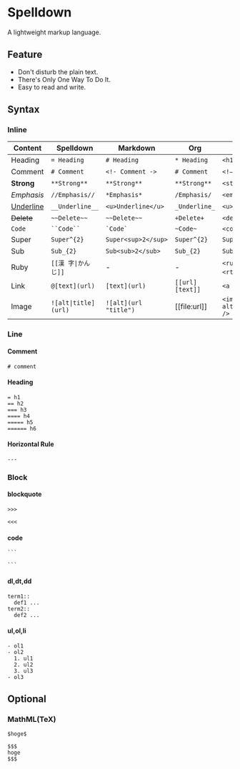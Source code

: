 # Spelldown
A lightweight markup language.

## Feature
- Don't disturb the plain text.
- There's Only One Way To Do It.
- Easy to read and write.

## Syntax

### Inline
| Content          | Spelldown          | Markdown              | Org             | HTML                      |
|------------------|--------------------|-----------------------|-----------------|---------------------------|
| Heading          | `= Heading`        | `# Heading`           | `* Heading`     | `<h1>Heading</h1>`        |
| Comment          | `# Comment`        | `<!- Comment ->`      | `# Comment`     |	`<!– Comment –>`          |
| **Strong**       | `**Strong**`       | `**Strong**`          | `**Strong**`    | `<strong>Strong</strong>` |
| *Emphasis*       | `//Emphasis//`     | `*Emphasis*`          | `/Emphasis/`    | `<em>Emphasis</em>`       |
| <u>Underline</u> | `__Underline__`    | `<u>Underline</u>`    | `_Underline_`   | `<u>Underline</u>`        |
| ~~Delete~~       | `~~Delete~~`       | `~~Delete~~`          | `+Delete+`      | `<del>Delete</del>`       |
| `Code`           | ``` ``Code`` ```   | `` `Code` ``          | `~Code~`        | `<code>Code</code>`       |
| Super            | `Super^{2}`        | `Super<sup>2</sup>`   | `Super^{2}`     | `Super<sup>2</sup>`       |
| Sub              | `Sub_{2}`          | `Sub<sub>2</sub>`     | `Sub_{2}`       | `Sub<sub>2</sub>`         |
| Ruby             | `[[漢 字\|かん じ]]` | -                     | -               | `<ruby>漢<rb>字<rt>かん<rt>じ</ruby>` |
| Link             | `@[text](url)`     | `[text](url)`         | `[[url][text]]` | `<a href="url">text</a>`  |
| Image            | `![alt\|title](url)`| `![alt](url "title")`| [[file:url]]    | `<img src="url" alt="alt" title="title" />`|

### Line

#### Comment
```
# comment
```


#### Heading
```
= h1
== h2
=== h3
==== h4
===== h5
====== h6
```

#### Horizontal Rule
```
---
```

### Block

#### blockquote
```
>>>

<<<
```

#### code
````
```

```
````

#### dl,dt,dd
```
term1::
  def1 ...
term2::
  def2 ...
```

#### ul,ol,li
```
- ol1
- ol2
  1. ul1
  2. ul2
  3. ul3
- ol3
```

## Optional

### MathML(TeX)

`$hoge$`

```
$$$
hoge
$$$
```
